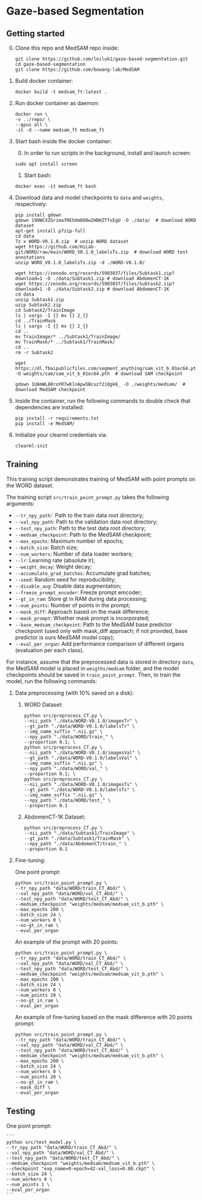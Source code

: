 # Gaze-based Segmentation

## Getting started

0. Clone this repo and MedSAM repo inside:
    ```
    git clone https://github.com/leiluk1/gaze-based-segmentation.git
    cd gaze-based-segmentation
    git clone https://github.com/bowang-lab/MedSAM
    ```

1. Build docker container:
    ```
    docker build -t medsam_ft:latest .
    ```

2. Run docker container as daemon:
    ```
    docker run \
    -v .:/repo/ \
    --gpus all \
    -it -d --name medsam_ft medsam_ft
    ```


3. Start bash inside the docker container:

    0. In order to run scripts in the background, install and launch screen:
    ```
    sudo apt install screen
    ```

    1. Start bash:

    ```
    docker exec -it medsam_ft bash
    ```

4. Download data and model checkpoints to `data` and `weights`, respectively:
    ```
    pip install gdown
    gdown 19OWCXZGrimafREhXm8O8w2HBHZTfxEgU -O ./data/  # download WORD dataset
    apt-get install p7zip-full
    cd data
    7z x WORD-V0.1.0.zip  # unzip WORD dataset
    wget https://github.com/HiLab-git/WORD/raw/main/WORD_V0.1.0_labelsTs.zip  # download WORD test annotations
    unzip WORD_V0.1.0_labelsTs.zip -d ./WORD-V0.1.0/
    ```

    ```
    wget https://zenodo.org/records/5903037/files/Subtask1.zip?download=1 -O ./data/Subtask1.zip # download AbdomenCT-1K 
    wget https://zenodo.org/records/5903037/files/Subtask2.zip?download=1 -O ./data/Subtask2.zip # download AbdomenCT-1K 
    cd data
    unzip Subtask1.zip
    uzip Subtask2.zip
    cd Subtask2/TrainImage
    ls | xargs -I {} mv {} 2_{}
    cd ../TrainMask
    ls | xargs -I {} mv {} 2_{}
    cd ..
    mv TrainImage/* ../Subtask1/TrainImage/
    mv TrainMask/* ../Subtask1/TrainMask/
    cd ..
    rm -r Subtask2
    ```

    ```
    wget https://dl.fbaipublicfiles.com/segment_anything/sam_vit_b_01ec64.pth -O weights/sam/sam_vit_b_01ec64.pth  # download SAM checkpoint
    ```

    ```
    gdown 1UAmWL88roYR7wKlnApw5Bcuzf2iQgk6_ -O ./weights/medsam/  # download MedSAM checkpoint
    ```

5. Inside the container, run the following commands to double check that dependencies are installed:
    ```
    pip install -r requirements.txt
    pip install -e MedSAM/
    ```

6. Initialize your clearml credentials via:
    ```
    clearml-init
    ```

## Training

This training script demonstrates training of MedSAM with point prompts on the WORD dataset.

The training script `src/train_point_prompt.py` takes the following arguments:
* `--tr_npy_path`:` Path to the train data root directory;
* `--val_npy_path`: Path to the validation data root directory;
* `--test_npy_path`: Path to the test data root directory;
* `--medsam_checkpoint`: Path to the MedSAM checkpoint;
* `--max_epochs`: Maximum number of epochs;
* `--batch_size`: Batch size;
* `--num_workers`: Number of data loader workers;
* `--lr`: Learning rate (absolute lr);
* `--weight_decay`: Weight decay;
* `--accumulate_grad_batches`: Accumulate grad batches;
* `--seed`: Random seed for reproducibility;
* `--disable_aug`: Disable data augmentation;
* `--freeze_prompt_encoder`: Freeze prompt emcoder;
* `--gt_in_ram`: Store gt in RAM during data processing;
* `--num_points`: Number of points in the prompt;
* `--mask_diff`: Approach based on the mask difference;
* `--mask_prompt`: Whether mask prompt is incorporated;
* `--base_medsam_checkpoint`: Path to the MedSAM base predictor checkpoint (used only with mask_diff approach; if not provided, base predictor is ours MedSAM model copy);
* `--eval_per_organ`: Add performance comparison of different organs (evaluation per each class).


For instance, assume that the preprocessed data is stored in directory `data`, the MedSAM model is placed in `weigths/medsam` folder, and the model checkpoints should be saved in `train_point_prompt`. Then, to train the model, run the following commands:

1. Data preprocessing (with 10% saved on a disk):
    1. WORD Dataset:
        ```
        python src/preprocess_CT.py \
        --nii_path "./data/WORD-V0.1.0/imagesTr" \
        --gt_path "./data/WORD-V0.1.0/labelsTr" \
        --img_name_suffix ".nii.gz" \
        --npy_path "./data/WORD/train_" \
        --proportion 0.1; \
        python src/preprocess_CT.py \
        --nii_path "./data/WORD-V0.1.0/imagesVal" \
        --gt_path "./data/WORD-V0.1.0/labelsVal" \
        --img_name_suffix ".nii.gz" \
        --npy_path "./data/WORD/val_" \
        --proportion 0.1; \
        python src/preprocess_CT.py \
        --nii_path "./data/WORD-V0.1.0/imagesTs" \
        --gt_path "./data/WORD-V0.1.0/labelsTs" \
        --img_name_suffix ".nii.gz" \
        --npy_path "./data/WORD/test_" \
        --proportion 0.1
        ```

    2. AbdomenCT-1K Dataset:
        ```
        python src/preprocess_CT.py \
        --nii_path "./data/Subtask1/TrainImage" \
        --gt_path "./data/Subtask1/TrainMask" \
        --npy_path "./data/AbdomenCT/train_" \
        --proportion 0.1
        ```

2. Fine-tuning:

    One point prompt:

    ```
    python src/train_point_prompt.py \
    --tr_npy_path "data/WORD/train_CT_Abd/" \
    --val_npy_path "data/WORD/val_CT_Abd/" \
    --test_npy_path "data/WORD/test_CT_Abd/" \
    --medsam_checkpoint "weights/medsam/medsam_vit_b.pth" \
    --max_epochs 200 \
    --batch_size 24 \
    --num_workers 0 \
    --no-gt_in_ram \
    --eval_per_organ
    ```

    An example of the prompt with 20 points:

    ```
    python src/train_point_prompt.py \
    --tr_npy_path "data/WORD/train_CT_Abd/" \
    --val_npy_path "data/WORD/val_CT_Abd/" \
    --test_npy_path "data/WORD/test_CT_Abd/" \
    --medsam_checkpoint "weights/medsam/medsam_vit_b.pth" \
    --max_epochs 200 \
    --batch_size 24 \
    --num_workers 0 \
    --num_points 20 \
    --no-gt_in_ram \
    --eval_per_organ
    ```

    An example of fine-tuning based on the mask difference with 20 points prompt:

    ```
    python src/train_point_prompt.py \
    --tr_npy_path "data/WORD/train_CT_Abd/" \
    --val_npy_path "data/WORD/val_CT_Abd/" \
    --test_npy_path "data/WORD/test_CT_Abd/" \
    --medsam_checkpoint "weights/medsam/medsam_vit_b.pth" \
    --max_epochs 200 \
    --batch_size 24 \
    --num_workers 0 \
    --num_points 20 \
    --no-gt_in_ram \
    --mask_diff \
    --eval_per_organ
    ```


## Testing

One point prompt:

    ```
    python src/test_model.py \
    --tr_npy_path "data/WORD/train_CT_Abd/" \
    --val_npy_path "data/WORD/val_CT_Abd/" \
    --test_npy_path "data/WORD/test_CT_Abd/" \
    --medsam_checkpoint "weights/medsam/medsam_vit_b.pth" \
    --checkpoint "exp_name=0-epoch=42-val_loss=0.00.ckpt" \
    --batch_size 24 \
    --num_workers 0 \
    --num_points 1 \
    --eval_per_organ
    ```